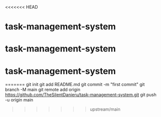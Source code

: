 <<<<<<< HEAD
# task-management-system
# task-management-system
# task-management-system
=======
  git init
  git add README.md
  git commit -m "first commit"
  git branch -M main
  git remote add origin https://github.com/TheSilentDanieru/task-management-system.git
  git push -u origin main
>>>>>>> upstream/main
